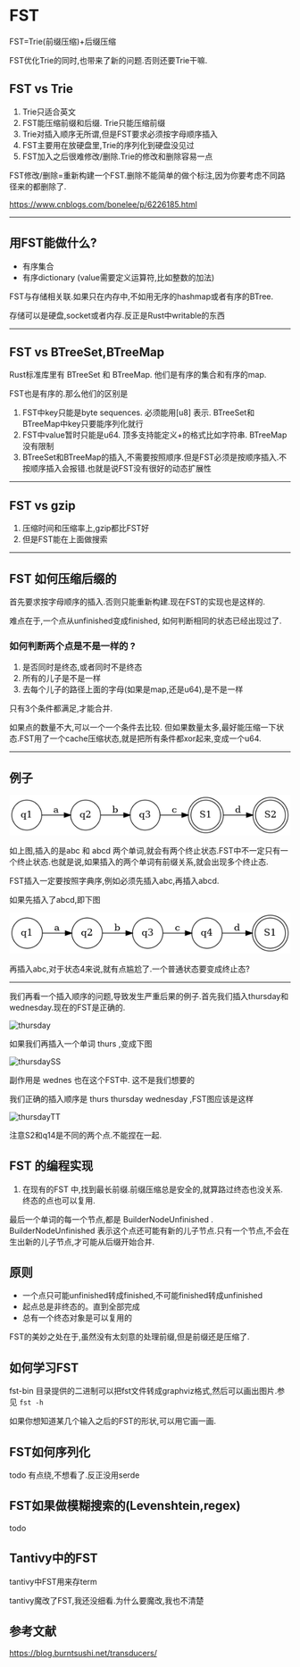 # FST

FST=Trie(前缀压缩)+后缀压缩

FST优化Trie的同时,也带来了新的问题.否则还要Trie干嘛.

## FST vs Trie

1. Trie只适合英文
2. FST能压缩前缀和后缀. Trie只能压缩前缀
3. Trie对插入顺序无所谓,但是FST要求必须按字母顺序插入
4. FST主要用在放硬盘里,Trie的序列化到硬盘没见过
5. FST加入之后很难修改/删除.Trie的修改和删除容易一点 

FST修改/删除=重新构建一个FST.删除不能简单的做个标注,因为你要考虑不同路径来的都删除了.

https://www.cnblogs.com/bonelee/p/6226185.html


------

## 用FST能做什么?

- 有序集合
- 有序dictionary (value需要定义运算符,比如整数的加法)

FST与存储相关联.如果只在内存中,不如用无序的hashmap或者有序的BTree.

存储可以是硬盘,socket或者内存.反正是Rust中writable的东西

------

## FST vs BTreeSet,BTreeMap

Rust标准库里有  BTreeSet 和 BTreeMap. 他们是有序的集合和有序的map.

FST也是有序的.那么他们的区别是

1. FST中key只能是byte sequences. 必须能用[u8] 表示. BTreeSet和BTreeMap中key只要能序列化就行
2. FST中value暂时只能是u64. 顶多支持能定义+的格式比如字符串. BTreeMap没有限制
3. BTreeSet和BTreeMap的插入,不需要按照顺序.但是FST必须是按顺序插入.不按顺序插入会报错.也就是说FST没有很好的动态扩展性

------

## FST vs gzip

1. 压缩时间和压缩率上,gzip都比FST好
2. 但是FST能在上面做搜索

------

## FST 如何压缩后缀的

首先要求按字母顺序的插入.否则只能重新构建.现在FST的实现也是这样的.

难点在于,一个点从unfinished变成finished, 如何判断相同的状态已经出现过了.

### 如何判断两个点是不是一样的 ?

1. 是否同时是终态,或者同时不是终态
2. 所有的儿子是不是一样
3. 去每个儿子的路径上面的字母(如果是map,还是u64),是不是一样

只有3个条件都满足,才能合并.

如果点的数量不大,可以一个一个条件去比较. 但如果数量太多,最好能压缩一下状态.FST用了一个cache压缩状态,就是把所有条件都xor起来,变成一个u64.

------



## 例子

![abcdSS](./abcdSS.png)

如上图,插入的是abc 和 abcd 两个单词,就会有两个终止状态.FST中不一定只有一个终止状态.也就是说,如果插入的两个单词有前缀关系,就会出现多个终止态.

FST插入一定要按照字典序,例如必须先插入abc,再插入abcd.

如果先插入了abcd,即下图

![abcd](./abcd.png)

再插入abc,对于状态4来说,就有点尴尬了.一个普通状态要变成终止态?

------

我们再看一个插入顺序的问题,导致发生严重后果的例子.首先我们插入thursday和wednesday.现在的FST是正确的.

![thursday](./thursday.png)

如果我们再插入一个单词 thurs ,变成下图

![thursdaySS](./thursdaySS.png)

副作用是 wednes 也在这个FST中. 这不是我们想要的

我们正确的插入顺序是 thurs thursday wednesday ,FST图应该是这样

![thursdayTT](./thursdayTT.png)

注意S2和q14是不同的两个点.不能捏在一起.

## FST 的编程实现

1. 在现有的FST 中,找到最长前缀.前缀压缩总是安全的,就算路过终态也没关系.终态的点也可以复用.

   



最后一个单词的每一个节点,都是 BuilderNodeUnfinished . BuilderNodeUnfinished 表示这个点还可能有新的儿子节点.只有一个节点,不会在生出新的儿子节点,才可能从后缀开始合并.



## 原则

- 一个点只可能unfinished转成finished,不可能finished转成unfinished
- 起点总是非终态的。直到全部完成
- 总有一个终态对象是可以复用的



FST的美妙之处在于,虽然没有太刻意的处理前缀,但是前缀还是压缩了.



## 如何学习FST

fst-bin 目录提供的二进制可以把fst文件转成graphviz格式,然后可以画出图片.参见 `fst -h` 

如果你想知道某几个输入之后的FST的形状,可以用它画一画.



## FST如何序列化

todo 有点绕,不想看了.反正没用serde

## FST如果做模糊搜索的(Levenshtein,regex)

todo

## Tantivy中的FST

tantivy中FST用来存term

tantivy魔改了FST,我还没细看.为什么要魔改,我也不清楚










## 参考文献

https://blog.burntsushi.net/transducers/
